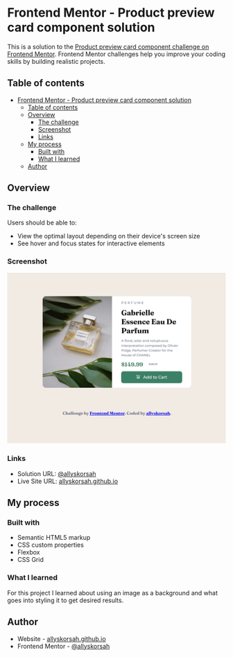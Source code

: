 # Frontend Mentor - Product preview card component solution

This is a solution to the [Product preview card component challenge on Frontend Mentor](https://www.frontendmentor.io/challenges/product-preview-card-component-GO7UmttRfa). Frontend Mentor challenges help you improve your coding skills by building realistic projects.

## Table of contents

- [Frontend Mentor - Product preview card component solution](#frontend-mentor---product-preview-card-component-solution)
  - [Table of contents](#table-of-contents)
  - [Overview](#overview)
    - [The challenge](#the-challenge)
    - [Screenshot](#screenshot)
    - [Links](#links)
  - [My process](#my-process)
    - [Built with](#built-with)
    - [What I learned](#what-i-learned)
  - [Author](#author)

## Overview

### The challenge

Users should be able to:

- View the optimal layout depending on their device's screen size
- See hover and focus states for interactive elements

### Screenshot

![Screenshot](./Screenshot.png)

### Links

- Solution URL: [@allyskorsah](https://www.frontendmentor.io/solutions/product-preview-card-component-design-MNC7n1T3wJ)
- Live Site URL: [allyskorsah.github.io](https://allyskorsah.github.io/Product-Preview-Card-Component-Design/)

## My process

### Built with

- Semantic HTML5 markup
- CSS custom properties
- Flexbox
- CSS Grid

### What I learned

For this project I learned about using an image as a background and what goes into styling it to get desired results.

## Author

- Website - [allyskorsah.github.io](https://allyskorsah.github.io/Product-Preview-Card-Component-Design/)
- Frontend Mentor - [@allyskorsah](https://www.frontendmentor.io/profile/allyskorsah)
